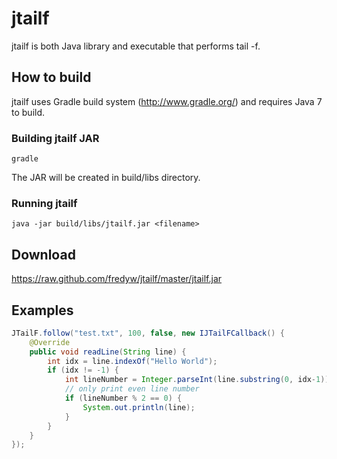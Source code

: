 jtailf
======

jtailf is both Java library and executable that performs tail -f.

How to build
------------
jtailf uses Gradle build system (http://www.gradle.org/) and requires Java 7 to build.

### Building jtailf JAR ###
    gradle
The JAR will be created in build/libs directory.

### Running jtailf ###
    java -jar build/libs/jtailf.jar <filename>

Download
--------
https://raw.github.com/fredyw/jtailf/master/jtailf.jar

Examples
--------
```java
JTailF.follow("test.txt", 100, false, new IJTailFCallback() {
    @Override
    public void readLine(String line) {
        int idx = line.indexOf("Hello World");
        if (idx != -1) {
            int lineNumber = Integer.parseInt(line.substring(0, idx-1));
            // only print even line number
            if (lineNumber % 2 == 0) {
                System.out.println(line);
            }
        }
    }
});
```
